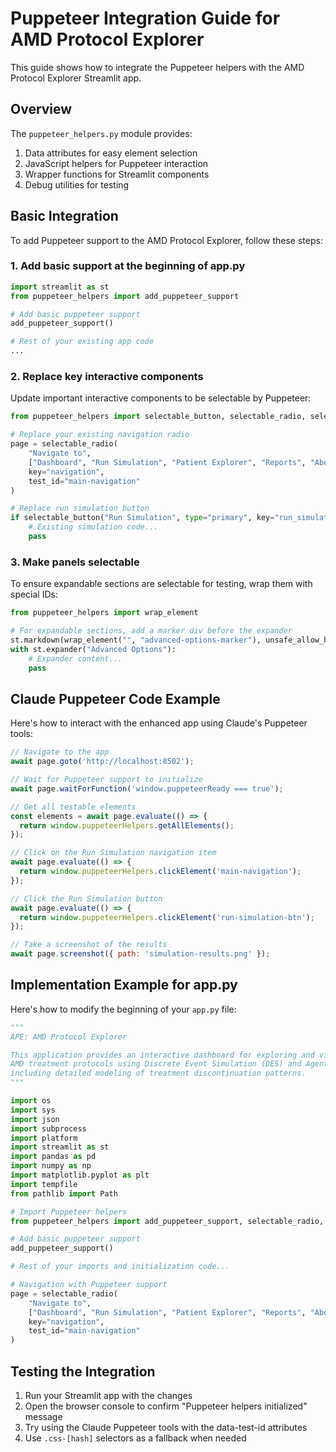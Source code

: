 # Puppeteer Integration Guide for AMD Protocol Explorer

This guide shows how to integrate the Puppeteer helpers with the AMD Protocol Explorer Streamlit app.

## Overview

The `puppeteer_helpers.py` module provides:

1. Data attributes for easy element selection
2. JavaScript helpers for Puppeteer interaction
3. Wrapper functions for Streamlit components
4. Debug utilities for testing

## Basic Integration

To add Puppeteer support to the AMD Protocol Explorer, follow these steps:

### 1. Add basic support at the beginning of app.py

```python
import streamlit as st
from puppeteer_helpers import add_puppeteer_support

# Add basic puppeteer support
add_puppeteer_support()

# Rest of your existing app code
...
```

### 2. Replace key interactive components

Update important interactive components to be selectable by Puppeteer:

```python
from puppeteer_helpers import selectable_button, selectable_radio, selectable_selectbox

# Replace your existing navigation radio
page = selectable_radio(
    "Navigate to",
    ["Dashboard", "Run Simulation", "Patient Explorer", "Reports", "About"],
    key="navigation",
    test_id="main-navigation"
)

# Replace run simulation button
if selectable_button("Run Simulation", type="primary", key="run_simulation_button", test_id="run-simulation-btn"):
    # Existing simulation code...
    pass
```

### 3. Make panels selectable

To ensure expandable sections are selectable for testing, wrap them with special IDs:

```python
from puppeteer_helpers import wrap_element

# For expandable sections, add a marker div before the expander
st.markdown(wrap_element("", "advanced-options-marker"), unsafe_allow_html=True)
with st.expander("Advanced Options"):
    # Expander content...
    pass
```

## Claude Puppeteer Code Example

Here's how to interact with the enhanced app using Claude's Puppeteer tools:

```javascript
// Navigate to the app
await page.goto('http://localhost:8502');

// Wait for Puppeteer support to initialize
await page.waitForFunction('window.puppeteerReady === true');

// Get all testable elements 
const elements = await page.evaluate(() => {
  return window.puppeteerHelpers.getAllElements();
});

// Click on the Run Simulation navigation item
await page.evaluate(() => {
  return window.puppeteerHelpers.clickElement('main-navigation');
});

// Click the Run Simulation button
await page.evaluate(() => {
  return window.puppeteerHelpers.clickElement('run-simulation-btn');
});

// Take a screenshot of the results
await page.screenshot({ path: 'simulation-results.png' });
```

## Implementation Example for app.py

Here's how to modify the beginning of your `app.py` file:

```python
"""
APE: AMD Protocol Explorer

This application provides an interactive dashboard for exploring and visualizing
AMD treatment protocols using Discrete Event Simulation (DES) and Agent-Based Simulation (ABS),
including detailed modeling of treatment discontinuation patterns.
"""

import os
import sys
import json
import subprocess
import platform
import streamlit as st
import pandas as pd
import numpy as np
import matplotlib.pyplot as plt
import tempfile
from pathlib import Path

# Import Puppeteer helpers
from puppeteer_helpers import add_puppeteer_support, selectable_radio, selectable_button

# Add basic puppeteer support
add_puppeteer_support()

# Rest of your imports and initialization code...

# Navigation with Puppeteer support
page = selectable_radio(
    "Navigate to",
    ["Dashboard", "Run Simulation", "Patient Explorer", "Reports", "About"],
    key="navigation",
    test_id="main-navigation"
)
```

## Testing the Integration

1. Run your Streamlit app with the changes
2. Open the browser console to confirm "Puppeteer helpers initialized" message
3. Try using the Claude Puppeteer tools with the data-test-id attributes
4. Use `.css-[hash]` selectors as a fallback when needed